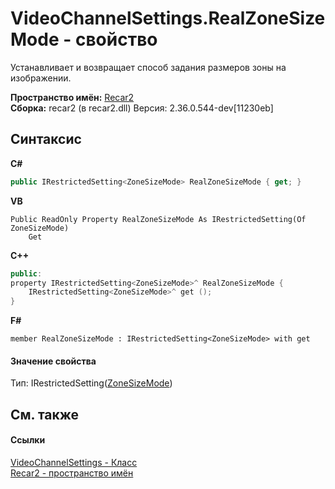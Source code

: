 # VideoChannelSettings.RealZoneSizeMode - свойство
 

Устанавливает и возвращает способ задания размеров зоны на изображении.

**Пространство имён:**&nbsp;<a href="0dd0c505-07fc-c3e8-128c-d1a0701f2a29">Recar2</a><br />**Сборка:**&nbsp;recar2 (в recar2.dll) Версия: 2.36.0.544-dev[11230eb]

## Синтаксис

**C#**<br />
``` C#
public IRestrictedSetting<ZoneSizeMode> RealZoneSizeMode { get; }
```

**VB**<br />
``` VB
Public ReadOnly Property RealZoneSizeMode As IRestrictedSetting(Of ZoneSizeMode)
	Get
```

**C++**<br />
``` C++
public:
property IRestrictedSetting<ZoneSizeMode>^ RealZoneSizeMode {
	IRestrictedSetting<ZoneSizeMode>^ get ();
}
```

**F#**<br />
``` F#
member RealZoneSizeMode : IRestrictedSetting<ZoneSizeMode> with get

```


#### Значение свойства
Тип:&nbsp;IRestrictedSetting(<a href="82273c1b-6a19-b744-1029-545901b3b113">ZoneSizeMode</a>)

## См. также


#### Ссылки
<a href="e9c16317-8a46-c70d-6253-3004e99076b2">VideoChannelSettings - Класс</a><br /><a href="0dd0c505-07fc-c3e8-128c-d1a0701f2a29">Recar2 - пространство имён</a><br />